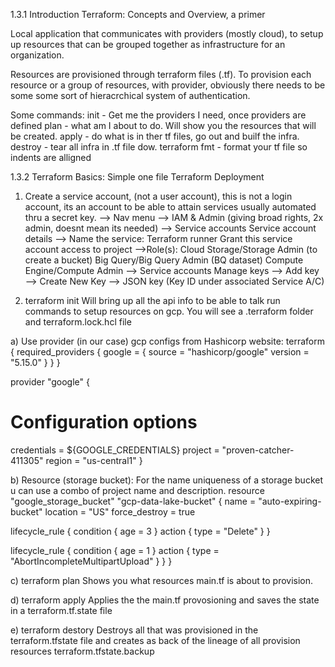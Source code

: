 1.3.1 Introduction Terraform: Concepts and Overview, a primer

Local application that communicates with providers (mostly cloud),
to setup up resources that can be grouped together as infrastructure for an organization.

Resources are provisioned through terraform files (.tf).  To provision each resource or
a group of resources, with provider, obviously there needs to be some some sort of
hieracrchical system of authentication.


Some commands:
init -  Get me the providers I need, once providers are defined
plan - what am I about to do. Will show you the resources that will be created.
apply -  do what is in ther tf files, go out and builf the infra.
destroy - tear all infra in .tf file dow.
terraform fmt -  format your tf file so indents are alligned

1.3.2 Terraform Basics: Simple one file Terraform Deployment
1) Create a service account, (not a user account), this is not a login account,
its an account to be able to attain services usually automated thru a secret key.
--> Nav menu
    --> IAM & Admin (giving broad rights, 2x admin, doesnt mean its needed)
        --> Service accounts
            Service account details
            --> Name the service: Terraform runner
            Grant this service account access to project
            -->Role(s):
            Cloud Storage/Storage Admin (to create a bucket)
            Big Query/Big Query Admin (BQ dataset)
            Compute Engine/Compute Admin
        --> Service accounts
            Manage keys
            --> Add key --> Create New Key --> JSON key
            (Key ID under associated Service A/C)

2) terraform init
Will bring up all the api info to be able to talk run commands to setup
resources on gcp.
You will see a .terraform folder and terraform.lock.hcl file

a) Use provider (in our case) gcp configs from Hashicorp website:
terraform {
  required_providers {
    google = {
      source = "hashicorp/google"
      version = "5.15.0"
    }
  }
}

provider "google" {
  # Configuration options
  credentials = ${GOOGLE_CREDENTIALS}
  project     = "proven-catcher-411305"
  region      = "us-central1"
}

b) Resource (storage bucket):
For the name uniqueness of a storage bucket u can use a combo of project name
and description.
resource "google_storage_bucket" "gcp-data-lake-bucket" {
  name          = "auto-expiring-bucket"
  location      = "US"
  force_destroy = true

  lifecycle_rule {
    condition {
      age = 3
    }
    action {
      type = "Delete"
    }
  }

  lifecycle_rule {
    condition {
      age = 1
    }
    action {
      type = "AbortIncompleteMultipartUpload"
    }
  }
}

c) terraform plan
Shows you what resources main.tf is about to provision.

d) terraform apply
Applies the the main.tf provosioning and saves the state in a
terraform.tf.state file

e) terraform destory
Destroys all that was provisioned in the terraform.tfstate file and creates
as back of the lineage of all provision resources terraform.tfstate.backup

